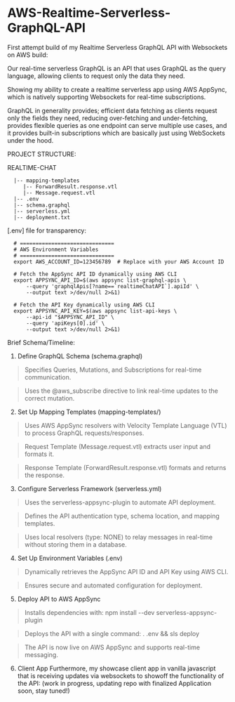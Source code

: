 # AWS-Realtime-Serverless-GraphQL-API
First attempt build of my Realtime Serverless GraphQL API with Websockets on AWS build:

Our real-time serverless GraphQL is an API that uses GraphQL as the query language, allowing clients to request only the data they need. 

Showing my ability to create a realtime serverless app using AWS AppSync, which is natively supporting Websockets for real-time subscriptions. 

GraphQL in generality provides; efficient data fetching as clients request only the fields they need, reducing over-fetching and under-fetching, provides flexible queries as one endpoint can serve multiple use cases, and it provides built-in subscriptions which are basically just using WebSockets under the hood.

PROJECT STRUCTURE:

REALTIME-CHAT

      |-- mapping-templates
         |-- ForwardResult.response.vtl
         |-- Message.request.vtl
      |-- .env
      |-- schema.graphql
      |-- serverless.yml
      |-- deployment.txt


[.env] file for transparency:
   
      # ==============================
      # AWS Environment Variables
      # ==============================
      export AWS_ACCOUNT_ID=123456789  # Replace with your AWS Account ID
      
      # Fetch the AppSync API ID dynamically using AWS CLI
      export APPSYNC_API_ID=$(aws appsync list-graphql-apis \
          --query 'graphqlApis[?name==`realtimeChatAPI`].apiId' \
          --output text >/dev/null 2>&1)
      
      # Fetch the API Key dynamically using AWS CLI
      export APPSYNC_API_KEY=$(aws appsync list-api-keys \
          --api-id "$APPSYNC_API_ID" \
          --query 'apiKeys[0].id' \
          --output text >/dev/null 2>&1)
      


Brief Schema/Timeline:

1) Define GraphQL Schema (schema.graphql)

> Specifies Queries, Mutations, and Subscriptions for real-time communication.

> Uses the @aws_subscribe directive to link real-time updates to the correct mutation.

2) Set Up Mapping Templates (mapping-templates/)

> Uses AWS AppSync resolvers with Velocity Template Language (VTL) to process GraphQL requests/responses.

> Request Template (Message.request.vtl) extracts user input and formats it.

> Response Template (ForwardResult.response.vtl) formats and returns the response.

3) Configure Serverless Framework (serverless.yml)

> Uses the serverless-appsync-plugin to automate API deployment.

> Defines the API authentication type, schema location, and mapping templates.

> Uses local resolvers (type: NONE) to relay messages in real-time without storing them in a database.

4) Set Up Environment Variables (.env)

> Dynamically retrieves the AppSync API ID and API Key using AWS CLI.

> Ensures secure and automated configuration for deployment.

5) Deploy API to AWS AppSync

> Installs dependencies with:
npm install --dev serverless-appsync-plugin

> Deploys the API with a single command:
. .env && sls deploy

> The API is now live on AWS AppSync and supports real-time messaging.

6) Client App
Furthermore, my showcase client app in vanilla javascript that is receiving updates via websockets to showoff the functionality of the API:
(work in progress, updating repo with finalized Application soon, stay tuned!)
